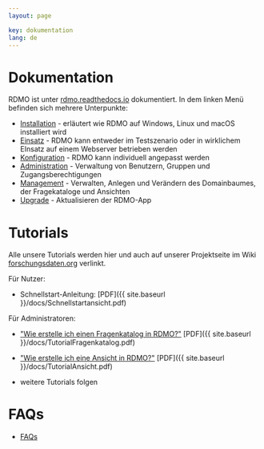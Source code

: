 ```yaml
---
layout: page

key: dokumentation
lang: de
---
```


Dokumentation
=============

RDMO ist unter [rdmo.readthedocs.io](https://rdmo.readthedocs.io/de/latest) dokumentiert. In dem linken Menü befinden sich mehrere Unterpunkte:

* [Installation](https://rdmo.readthedocs.io/de/latest/installation/index.html) - erläutert wie RDMO auf Windows, Linux und macOS installiert wird
* [Einsatz](https://rdmo.readthedocs.io/de/latest/deployment/index.html) - RDMO kann entweder im Testszenario oder in wirklichem EInsatz auf einem Webserver betrieben werden
* [Konfiguration](https://rdmo.readthedocs.io/de/latest/configuration/index.html) - RDMO kann individuell angepasst werden
* [Administration](https://rdmo.readthedocs.io/de/latest/administration/index.html) - Verwaltung von Benutzern, Gruppen und Zugangsberechtigungen
* [Management](https://rdmo.readthedocs.io/de/latest/management/index.html) - Verwalten, Anlegen und Verändern des Domainbaumes, der Fragekataloge und Ansichten
* [Upgrade](https://rdmo.readthedocs.io/de/latest/upgrade/index.html) - Aktualisieren der RDMO-App

Tutorials
=========

Alle unsere Tutorials werden hier und auch  auf unserer Projektseite im Wiki [forschungsdaten.org](https://forschungsdaten.org/index.php/RDMO) verlinkt.

Für Nutzer:

* Schnellstart-Anleitung: [PDF]({{ site.baseurl }}/docs/Schnellstartansicht.pdf)

Für Administratoren:

* ["Wie erstelle ich einen Fragenkatalog in RDMO?"](http://www.forschungsdaten.org/index.php/Katalog_erstellen) [PDF]({{ site.baseurl }}/docs/TutorialFragenkatalog.pdf)
* ["Wie erstelle ich eine Ansicht in RDMO?"](http://www.forschungsdaten.org/index.php/Ansicht_erstellen) [PDF]({{ site.baseurl }}/docs/TutorialAnsicht.pdf)

* weitere Tutorials folgen

FAQs
====

* [FAQs](http://www.forschungsdaten.org/index.php/FAQs)

